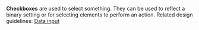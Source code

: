 **Checkboxes** are used to select something. They can be used to reflect a binary setting or for selecting elements to perform an action. Related design guidelines: [Data input](design-guidelines/usage-and-behavior/data-input)
